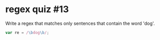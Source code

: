 # regex quiz #13

Write a regex that matches only sentences that contain the word 'dog'.

```js
var re = /\bdog\b/;
```